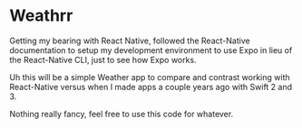 # Weathrr

Getting my bearing with React Native, followed the React-Native documentation to setup my development environment to use Expo in lieu of the React-Native CLI, just to see how Expo works.

Uh this will be a simple Weather app to compare and contrast working with React-Native versus when I made apps a couple years ago with Swift 2 and 3.

Nothing really fancy, feel free to use this code for whatever.